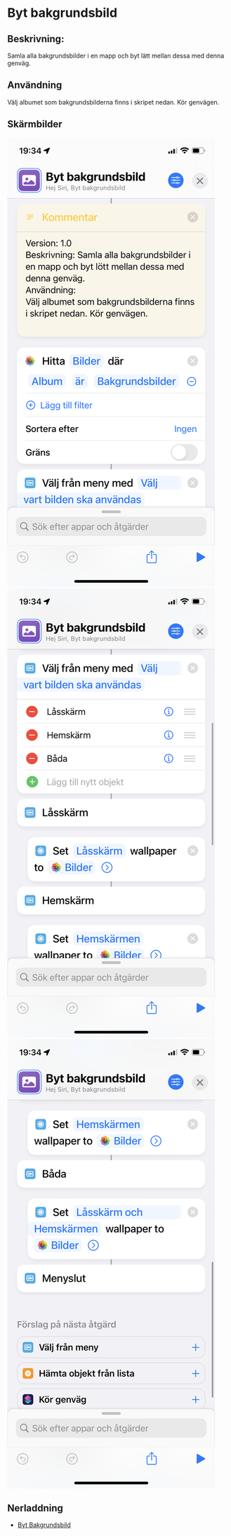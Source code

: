 # Byt bakgrundsbild

## Beskrivning:

Samla alla bakgrundsbilder i en mapp och byt lätt mellan dessa med denna genväg.

## Användning

Välj albumet som bakgrundsbilderna finns i skripet nedan. Kör genvägen.

## Skärmbilder

![bg](../assets/images/bg-image-1.png)
![bg](../assets/images/bg-image-2.png)
![bg](../assets/images/bg-image-3.png)

## Nerladdning

- [Byt Bakgrundsbild](https://www.icloud.com/shortcuts/1da1b4b95f8045d4b6be343102e484d7)
